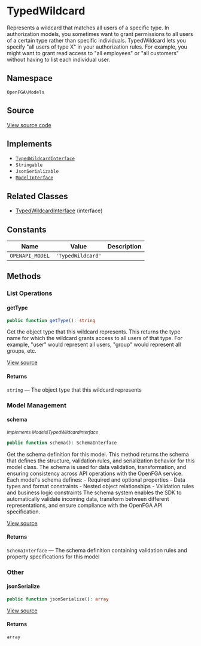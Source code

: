 # TypedWildcard

Represents a wildcard that matches all users of a specific type. In authorization models, you sometimes want to grant permissions to all users of a certain type rather than specific individuals. TypedWildcard lets you specify &quot;all users of type X&quot; in your authorization rules. For example, you might want to grant read access to &quot;all employees&quot; or &quot;all customers&quot; without having to list each individual user.

## Namespace

`OpenFGA\Models`

## Source

[View source code](https://github.com/evansims/openfga-php/blob/main/src/Models/TypedWildcard.php)

## Implements

* [`TypedWildcardInterface`](TypedWildcardInterface.md)
* `Stringable`
* `JsonSerializable`
* [`ModelInterface`](ModelInterface.md)

## Related Classes

* [TypedWildcardInterface](Models/TypedWildcardInterface.md) (interface)

## Constants

| Name            | Value             | Description |
| --------------- | ----------------- | ----------- |
| `OPENAPI_MODEL` | `'TypedWildcard'` |             |

## Methods

### List Operations

#### getType

```php
public function getType(): string

```

Get the object type that this wildcard represents. This returns the type name for which the wildcard grants access to all users of that type. For example, &quot;user&quot; would represent all users, &quot;group&quot; would represent all groups, etc.

[View source](https://github.com/evansims/openfga-php/blob/main/src/Models/TypedWildcard.php#L81)

#### Returns

`string` — The object type that this wildcard represents

### Model Management

#### schema

*<small>Implements Models\TypedWildcardInterface</small>*

```php
public function schema(): SchemaInterface

```

Get the schema definition for this model. This method returns the schema that defines the structure, validation rules, and serialization behavior for this model class. The schema is used for data validation, transformation, and ensuring consistency across API operations with the OpenFGA service. Each model&#039;s schema defines: - Required and optional properties - Data types and format constraints - Nested object relationships - Validation rules and business logic constraints The schema system enables the SDK to automatically validate incoming data, transform between different representations, and ensure compliance with the OpenFGA API specification.

[View source](https://github.com/evansims/openfga-php/blob/main/src/Models/ModelInterface.php#L52)

#### Returns

`SchemaInterface` — The schema definition containing validation rules and property specifications for this model

### Other

#### jsonSerialize

```php
public function jsonSerialize(): array

```

[View source](https://github.com/evansims/openfga-php/blob/main/src/Models/TypedWildcard.php#L90)

#### Returns

`array`
